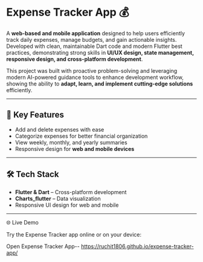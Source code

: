 # Expense Tracker App 💰

A **web-based and mobile application** designed to help users efficiently track daily expenses, manage budgets, and gain actionable insights. Developed with clean, maintainable Dart code and
modern Flutter best practices, demonstrating strong skills in **UI/UX design, state management, responsive design, and cross-platform development**.

This project was built with proactive problem-solving and leveraging modern AI-powered guidance tools to enhance development workflow, showing the ability to **adapt, learn, and
implement cutting-edge solutions** efficiently.

---

## 🚀 Key Features
- Add and delete expenses with ease
- Categorize expenses for better financial organization
- View weekly, monthly, and yearly summaries
- Responsive design for **web and mobile devices**


---


## 🛠️ Tech Stack
- **Flutter & Dart** – Cross-platform development
- **Charts_flutter** – Data visualization
- Responsive UI design for web and mobile


---

🌐 Live Demo

Try the Expense Tracker app online or on your device:

Open Expense Tracker App-- 
https://ruchit1806.github.io/expense-tracker-app/

